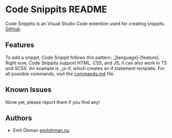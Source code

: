 # Code Snippits README
Code Snippits is an Visual Studio Code extention used for creating snippits.<br>
[GitHub](https://github.com/Emil0hman/Code_Snippits_vscode)

## Features
To add a snippit, Code Snippit follows this pattern: _[language]-[feature]. Right now, Code Snippits support HTML, CSS, and JS, it can also work in TS and SCSS.
An example is _js-if, which creates an if statement template. For all possible commands, visit the [commands.md](commands.md) file.

## Known Issues
None yet, please report them if you find any!

## Authors
- Emil Öhman [emilohman.nu](http://emilohman.nu)